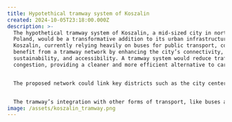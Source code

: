 ```yaml
---
title: Hypotethical tramway system of Koszalin
created: 2024-10-05T23:18:00.000Z
description: >-
  The hypothetical tramway system of Koszalin, a mid-sized city in northern
  Poland, would be a transformative addition to its urban infrastructure.
  Koszalin, currently relying heavily on buses for public transport, could
  benefit from a tramway network by enhancing the city’s connectivity,
  sustainability, and accessibility. A tramway system would reduce traffic
  congestion, providing a cleaner and more efficient alternative to car travel.


  The proposed network could link key districts such as the city center, residential areas like Osiedle Przylesie, and major transit hubs, including the main railway station. This would improve commute times and offer a reliable mode of transport for both locals and tourists. Additionally, introducing trams could support the city’s efforts to reduce carbon emissions, promoting a greener urban environment.


  The tramway’s integration with other forms of transport, like buses and cycling paths, would create a more cohesive public transport system, encouraging residents to switch from private cars to public transit. In turn, this shift could stimulate local economic growth by making the city more accessible to businesses and visitors alike. The tramway system, though hypothetical, represents a vision for a more connected and sustainable future for Koszalin.
image: /assets/koszalin_tramway.png
---
```

